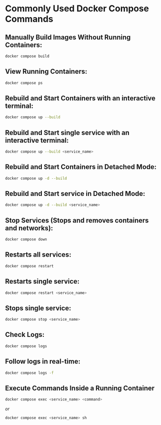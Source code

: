 # Commonly Used Docker Compose Commands

## Manually Build Images Without Running Containers:

```bash
docker compose build
```

## View Running Containers:

```bash
docker compose ps
```

## Rebuild and Start Containers with an interactive terminal:

```bash
docker compose up --build
```

## Rebuild and Start single service with an interactive terminal:

```bash
docker compose up --build <service_name>
```

## Rebuild and Start Containers in Detached Mode:

```bash
docker compose up -d --build
```

## Rebuild and Start service in Detached Mode:

```bash
docker compose up -d --build <service_name>
```

## Stop Services (Stops and removes containers and networks):

```bash
docker compose down
```

## Restarts all services:

```bash
docker compose restart
```

## Restarts single service:

```bash
docker compose restart <service_name>
```

## Stops single service:

```bash
docker compose stop <service_name>
```

## Check Logs:

```bash
docker compose logs
```

## Follow logs in real-time:

```bash
docker compose logs -f
```

## Execute Commands Inside a Running Container

```bash
docker compose exec <service_name> <command>
```

_or_

```bash
docker compose exec <service_name> sh
```
